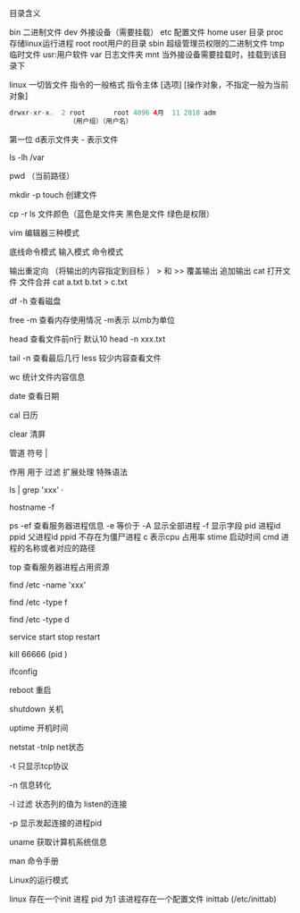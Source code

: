 目录含义

bin 二进制文件
dev 外接设备（需要挂载）
etc 配置文件
home user 目录
proc 存储linux运行进程
root root用户的目录
sbin 超级管理员权限的二进制文件
tmp 临时文件
usr:用户软件
var 日志文件夹
mnt 当外接设备需要挂载时，挂载到该目录下

linux 一切皆文件
指令的一般格式 
指令主体 [选项] [操作对象，不指定一般为当前对象]
```java
drwxr-xr-x.  2 root       root 4096 4月  11 2018 adm
               （用户组）（用户名）
```
第一位 d表示文件夹 - 表示文件

ls -lh /var


pwd （当前路径）

mkdir -p
touch 创建文件

cp -r 
ls 文件颜色（蓝色是文件夹 黑色是文件 绿色是权限）

vim 编辑器三种模式

底线命令模式 
输入模式
命令模式

输出重定向 （将输出的内容指定到目标 ）  > 和 >>  覆盖输出 追加输出
cat 打开文件 文件合并
cat a.txt b.txt > c.txt

df -h 查看磁盘

free -m 查看内存使用情况 -m表示 以mb为单位

head  查看文件前n行 默认10 head -n xxx.txt 

tail -n 查看最后几行
less 较少内容查看文件 

wc 统计文件内容信息

date 查看日期

cal 日历 

clear 清屏

管道 符号  |

作用  用于 过滤 扩展处理 特殊语法

ls | grep 'xxx' ·

hostname -f

ps -ef 查看服务器进程信息
-e 等价于 -A 显示全部进程
-f 显示字段
pid  进程id 
ppid 父进程id 
ppid 不存在为僵尸进程
c 表示cpu 占用率
stime 启动时间
cmd 进程的名称或者对应的路径

top 查看服务器进程占用资源

find /etc -name 'xxx'

find /etc -type f 

find /etc -type d

service start stop restart 

kill  66666 (pid )

ifconfig 

reboot  重启

shutdown 关机

uptime 开机时间

netstat -tnlp  net状态

-t 只显示tcp协议

-n 信息转化

-l 过滤 状态列的值为 listen的连接

-p 显示发起连接的进程pid 

uname  获取计算机系统信息

man  命令手册

Linux的运行模式

linux 存在一个init 进程 pid 为1 该进程存在一个配置文件 inittab (/etc/inittab)